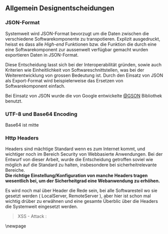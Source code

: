 
## Allgemein Designentscheidungen 

### JSON-Format

Systemweit wird JSON-Format bevorzugt um die Daten zwischen die verschiedene
Softwarekomponente zu transpotieren. Explizit ausgedruckt, heisst es dass
alle <i>High-end</i> Funktionen bzw. die Funktion die durch eine eine Softwarekomponent
zur aussenwelt verfügbar gemacht wurden exportieren Daten in JSON-Format.
<br/> 

Diese Entscheidung lasst sich bei der Interoperabilität gründen, sowie 
auch Kriterien wie Einheitlichkeit von Softwareschnittstellen, was bei
der Weiterentwicklung von grossen Bedeutung ist. 
Durch den Einsatz von JSON als Export-Format wird beispielerweise das 
Ersetzen von Softwarekomponent einfach.
<br/> 

Bei Einsatz von JSON wurde die von Google entwickelte [@GSON]("Gson") Bibliothek
benutzt. 

### UTF-8 und Base64 Encoding

Base64 ist mitte

### Http Headers 

Headers sind mächtige Standard wenn es zum Internet kommt, und wichtiger
noch im Bereich Security von Webbasierte Anwendungen.
Bei der Entwurf von dieser Arbeit, wurde die Entscheidung getroffen soviel
wie möglich auf die Standard zu halten, insbesondere bei sicherheitrelevante
Bereiche.
<br/> 
__Die richtige Einstellung/Konfiguration von manche Headers tragen  wesentlich
bei, um der Sicherheitgrad eine Webanwendung zu erhöhen.__ 
<br/> 

Es wird noch mal über Header die Rede sein, bei alle Softwaresteil wo sie
gesetzt werden ( LocalServer, RemoteServer ), aber hier ist schon mal
wichtig drüber zu erwähnen und eine gesamte Überblic über die Headers 
die Systemweit eingesetzt werden.

> XSS - Attack :

\newpage

